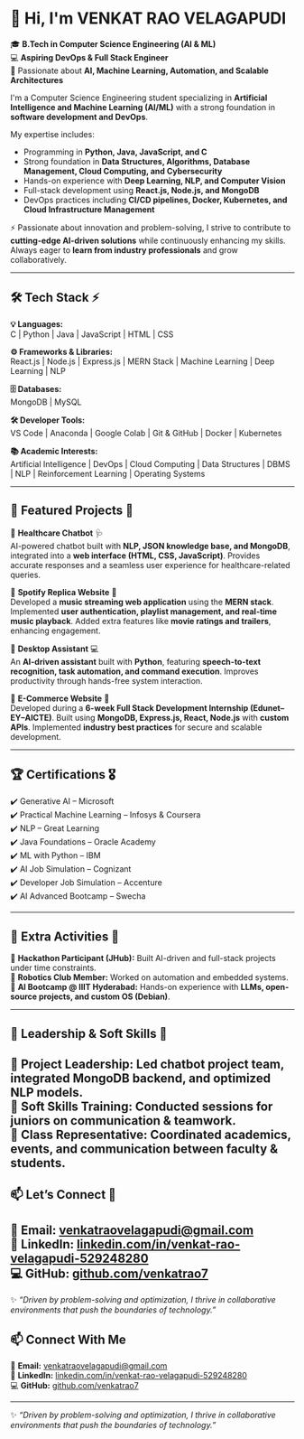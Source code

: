 # 👋 Hi, I'm **VENKAT RAO VELAGAPUDI**

🎓 **B.Tech in Computer Science Engineering (AI & ML)**  
💻 **Aspiring DevOps & Full Stack Engineer**  
🚀 Passionate about **AI, Machine Learning, Automation, and Scalable Architectures**

I'm a Computer Science Engineering student specializing in **Artificial Intelligence and Machine Learning (AI/ML)** with a strong foundation in **software development and DevOps**.  

My expertise includes:  
- Programming in **Python, Java, JavaScript, and C**  
- Strong foundation in **Data Structures, Algorithms, Database Management, Cloud Computing, and Cybersecurity**  
- Hands-on experience with **Deep Learning, NLP, and Computer Vision**  
- Full-stack development using **React.js, Node.js, and MongoDB**  
- DevOps practices including **CI/CD pipelines, Docker, Kubernetes, and Cloud Infrastructure Management**  

⚡ Passionate about innovation and problem-solving, I strive to contribute to **cutting-edge AI-driven solutions** while continuously enhancing my skills. Always eager to **learn from industry professionals** and grow collaboratively.  

---

## 🛠️ Tech Stack ⚡

**💡 Languages:**  
C | Python | Java | JavaScript | HTML | CSS  

**⚙️ Frameworks & Libraries:**  
React.js | Node.js | Express.js | MERN Stack | Machine Learning | Deep Learning | NLP  

**🗄️ Databases:**  
MongoDB | MySQL  

**🛠 Developer Tools:**  
VS Code | Anaconda | Google Colab | Git & GitHub | Docker | Kubernetes  

**📚 Academic Interests:**  
Artificial Intelligence | DevOps | Cloud Computing | Data Structures | DBMS | NLP | Reinforcement Learning | Operating Systems  

---  

## 📌 Featured Projects 🚀  

🔹 **Healthcare Chatbot** 🩺  
AI-powered chatbot built with **NLP, JSON knowledge base, and MongoDB**, integrated into a **web interface (HTML, CSS, JavaScript)**. Provides accurate responses and a seamless user experience for healthcare-related queries.  

🔹 **Spotify Replica Website** 🎵  
Developed a **music streaming web application** using the **MERN stack**. Implemented **user authentication, playlist management, and real-time music playback**. Added extra features like **movie ratings and trailers**, enhancing engagement.  

🔹 **Desktop Assistant** 💻  
An **AI-driven assistant** built with **Python**, featuring **speech-to-text recognition, task automation, and command execution**. Improves productivity through hands-free system interaction.  

🔹 **E-Commerce Website** 🛒  
Developed during a **6-week Full Stack Development Internship (Edunet–EY–AICTE)**. Built using **MongoDB, Express.js, React, Node.js** with **custom APIs**. Implemented **industry best practices** for secure and scalable development.  

---

## 🏆 Certifications 🎖️  

✔️ Generative AI – Microsoft  
✔️ Practical Machine Learning – Infosys & Coursera  
✔️ NLP – Great Learning  
✔️ Java Foundations – Oracle Academy  
✔️ ML with Python – IBM  
✔️ AI Job Simulation – Cognizant  
✔️ Developer Job Simulation – Accenture  
✔️ AI Advanced Bootcamp – Swecha  

---

## 🤝 Extra Activities 🌟  

🚀 **Hackathon Participant (JHub):** Built AI-driven and full-stack projects under time constraints.  
🤖 **Robotics Club Member:** Worked on automation and embedded systems.  
🧠 **AI Bootcamp @ IIIT Hyderabad:** Hands-on experience with **LLMs, open-source projects, and custom OS (Debian)**.  

--- 

## 🌟 Leadership & Soft Skills 🎯  

👥 **Project Leadership:** Led chatbot project team, integrated MongoDB backend, and optimized NLP models.  
🎤 **Soft Skills Training:** Conducted sessions for juniors on communication & teamwork.  
📌 **Class Representative:** Coordinated academics, events, and communication between faculty & students.  
---

## 📫 Let’s Connect 🔗  

📧 **Email:** [venkatraovelagapudi@gmail.com](mailto:venkatraovelagapudi@gmail.com)  
🔗 **LinkedIn:** [linkedin.com/in/venkat-rao-velagapudi-529248280](https://www.linkedin.com/in/venkat-rao-velagapudi-529248280)  
💻 **GitHub:** [github.com/venkatrao7](https://github.com/venkatrao7)  
---  

✨ *“Driven by problem-solving and optimization, I thrive in collaborative environments that push the boundaries of technology.”*  


## 📫 Connect With Me  

📧 **Email:** [venkatraovelagapudi@gmail.com](mailto:venkatraovelagapudi@gmail.com)  
🔗 **LinkedIn:** [linkedin.com/in/venkat-rao-velagapudi-529248280](https://www.linkedin.com/in/venkat-rao-velagapudi-529248280/)  
💻 **GitHub:** [github.com/venkatrao7](https://github.com/venkatrao7)  

---

✨ *“Driven by problem-solving and optimization, I thrive in collaborative environments that push the boundaries of technology.”*  
